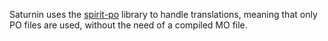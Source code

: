 Saturnin uses the [spirit-po](https://github.com/cbeck88/spirit-po) library to handle translations, meaning that only PO files are used, without the need of a compiled MO file.

